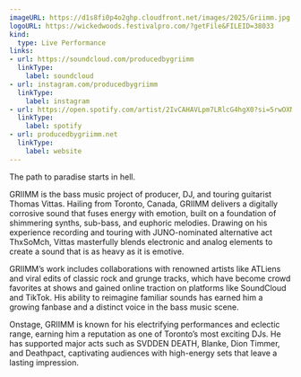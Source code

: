 ```yaml
---
imageURL: https://d1s8fi0p4o2ghp.cloudfront.net/images/2025/Griimm.jpg
logoURL: https://wickedwoods.festivalpro.com/?getFile&FILEID=38033
kind:
  type: Live Performance
links:
- url: https://soundcloud.com/producedbygriimm
  linkType:
    label: soundcloud
- url: instagram.com/producedbygriimm
  linkType:
    label: instagram
- url: https://open.spotify.com/artist/2IvCAHAVLpm7LRlcG4hgX0?si=5rwOXNusS56v69xFur9SQQ
  linkType:
    label: spotify
- url: producedbygriimm.net
  linkType:
    label: website
---
```

The path to paradise starts in hell.

GRIIMM is the bass music project of producer, DJ, and touring guitarist Thomas Vittas. Hailing from Toronto, Canada, GRIIMM delivers a digitally corrosive sound that fuses energy with emotion, built on a foundation of shimmering synths, sub-bass, and euphoric melodies. Drawing on his experience recording and touring with JUNO-nominated alternative act ThxSoMch, Vittas masterfully blends electronic and analog elements to create a sound that is as heavy as it is emotive.

GRIIMM’s work includes collaborations with renowned artists like ATLiens and viral edits of classic rock and grunge tracks, which have become crowd favorites at shows and gained online traction on platforms like SoundCloud and TikTok. His ability to reimagine familiar sounds has earned him a growing fanbase and a distinct voice in the bass music scene.

Onstage, GRIIMM is known for his electrifying performances and eclectic range, earning him a reputation as one of Toronto’s most exciting DJs. He has supported major acts such as SVDDEN DEATH, Blanke, Dion Timmer, and Deathpact, captivating audiences with high-energy sets that leave a lasting impression.